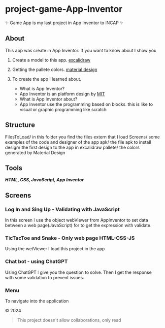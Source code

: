 # project-game-App-Inventor

✨ Game App is my last project in App Inventor to INCAP  ✨

## About

This app was create in App Inventor. If you want to know about I show you

1. Create a model to this app. [excalidraw](https://excalidraw.com)

2. Getting the pallete colors. [material design](https://www.materialpalette.com/)

3. To create the app I learned about.
   - What is App Inventor?
   * App Inventor is an platform design by [MIT](https://github.com/mit)
   - What is App Inventor about?
   * App Inventor use the programming based on blocks. this is like to visual or graphic programming like scratch

## Structure

FilesToLoad/ in this folder you find the files extern that I load
Screens/ some examples of the code and designer of the app
apk/ the file apk to install
design/ the first design to the app in excalidraw
pallete/ the colors generated by Material Design

## Tools

_**HTML, CSS, JavaScript, App Inventor**_

## Screens

### Log In and Sing Up - Validating with JavaScript

In this screen I use the object webViewer from AppInventor to set data between a web page(JavaScript) for to get the expression with validate.

### TicTacToe and Snake - Only web page HTML-CSS-JS

Using the wetViewer I load this project in the app

### Chat bot - using ChatGPT

Using ChatGPT I give you the question to solve. Then I get the response with some validation to prevent issues.

### Menu

To navigate into the application

&copy; 2024

> This project doesn't allow collaborations, only read
